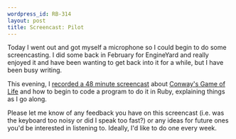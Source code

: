 ```yaml
---
wordpress_id: RB-314
layout: post
title: Screencast: Pilot
---
```


Today I went out and got myself a microphone so I could begin to do some screencasting. I did some back in February for EngineYard and
really enjoyed it and have been wanting to get back into it for a while, but I have been busy writing.

This evening, I <a href='http://ryanbigg.com/screencasts/000-game-of-life.mov'>recorded a 48 minute screencast</a> about <a href='http://en.wikipedia.org/wiki/Conway%27s_Game_of_Life'>Conway's Game of
Life</a> and how to begin to code a program to do it in Ruby, explaining things as I go along.

Please let me know of any feedback you have on this screencast (i.e. was the keyboard too noisy or did I speak too fast?) or any ideas for future ones you'd be interested in listening to. Ideally, I'd like to do one every week.



